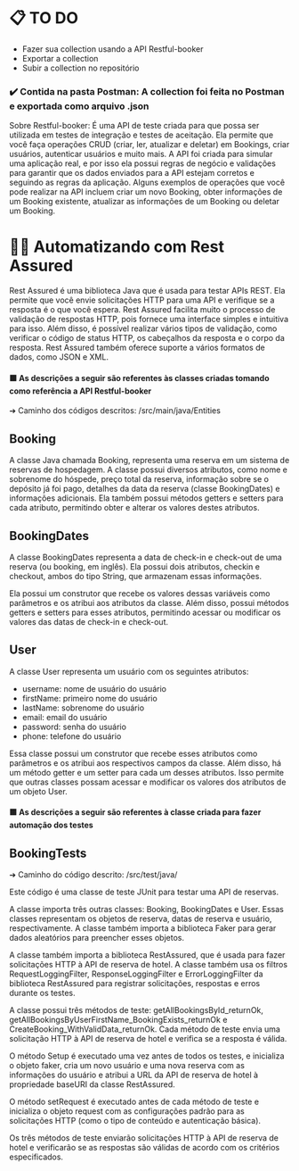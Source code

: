 <h1>📋 TO DO</h1>

- Fazer sua collection usando a API Restful-booker
- Exportar a collection
- Subir a collection no repositório

<h3>✔️ Contida na pasta Postman: A collection foi feita no Postman e exportada como arquivo .json </h3>
Sobre Restful-booker:
É uma API de teste criada para que possa ser utilizada em testes de integração e testes de aceitação. Ela permite que você faça operações CRUD (criar, ler, atualizar e deletar) em Bookings, criar usuários, autenticar usuários e muito mais. A API foi criada para simular uma aplicação real, e por isso ela possui regras de negócio e validações para garantir que os dados enviados para a API estejam corretos e seguindo as regras da aplicação. Alguns exemplos de operações que você pode realizar na API incluem criar um novo Booking, obter informações de um Booking existente, atualizar as informações de um Booking ou deletar um Booking.

<h1> 👩‍💻 Automatizando com Rest Assured</h1>

Rest Assured é uma biblioteca Java que é usada para testar APIs REST. Ela permite que você envie solicitações HTTP para uma API e verifique se a resposta é o que você espera. Rest Assured facilita muito o processo de validação de respostas HTTP, pois fornece uma interface simples e intuitiva para isso. Além disso, é possível realizar vários tipos de validação, como verificar o código de status HTTP, os cabeçalhos da resposta e o corpo da resposta. Rest Assured também oferece suporte a vários formatos de dados, como JSON e XML.

<h4>🟩 As descrições a seguir são referentes às classes criadas tomando como referência a API Restful-booker</h4>

➔ Caminho dos códigos descritos: /src/main/java/Entities

<h2>Booking</h2>

A classe Java chamada Booking, representa uma reserva em um sistema de reservas de hospedagem. A classe possui diversos atributos, como nome e sobrenome do hóspede, preço total da reserva, informação sobre se o depósito já foi pago, detalhes da data da reserva (classe BookingDates) e informações adicionais. Ela também possui métodos getters e setters para cada atributo, permitindo obter e alterar os valores destes atributos.

<h2>BookingDates</h2>

A classe BookingDates representa a data de check-in e check-out de uma reserva (ou booking, em inglês). Ela possui dois atributos, checkin e checkout, ambos do tipo String, que armazenam essas informações.

Ela possui um construtor que recebe os valores dessas variáveis como parâmetros e os atribui aos atributos da classe. Além disso, possui métodos getters e setters para esses atributos, permitindo acessar ou modificar os valores das datas de check-in e check-out.

<h2>User</h2>

A classe User representa um usuário com os seguintes atributos:

- username: nome de usuário do usuário
- firstName: primeiro nome do usuário
- lastName: sobrenome do usuário
- email: email do usuário
- password: senha do usuário
- phone: telefone do usuário

Essa classe possui um construtor que recebe esses atributos como parâmetros e os atribui aos respectivos campos da classe. Além disso, há um método getter e um setter para cada um desses atributos. Isso permite que outras classes possam acessar e modificar os valores dos atributos de um objeto User.

<h4>🟩 As descrições a seguir são referentes à classe criada para fazer automação dos testes</h4>

<h2>BookingTests</h2>

➔ Caminho do código descrito: /src/test/java/

Este código é uma classe de teste JUnit para testar uma API de reservas.

A classe importa três outras classes: Booking, BookingDates e User. Essas classes representam os objetos de reserva, datas de reserva e usuário, respectivamente. A classe também importa a biblioteca Faker para gerar dados aleatórios para preencher esses objetos.

A classe também importa a biblioteca RestAssured, que é usada para fazer solicitações HTTP à API de reserva de hotel. A classe também usa os filtros RequestLoggingFilter, ResponseLoggingFilter e ErrorLoggingFilter da biblioteca RestAssured para registrar solicitações, respostas e erros durante os testes.

A classe possui três métodos de teste: getAllBookingsById_returnOk, getAllBookingsByUserFirstName_BookingExists_returnOk e CreateBooking_WithValidData_returnOk. Cada método de teste envia uma solicitação HTTP à API de reserva de hotel e verifica se a resposta é válida.

O método Setup é executado uma vez antes de todos os testes, e inicializa o objeto faker, cria um novo usuário e uma nova reserva com as informações do usuário e atribui a URL da API de reserva de hotel à propriedade baseURI da classe RestAssured.

O método setRequest é executado antes de cada método de teste e inicializa o objeto request com as configurações padrão para as solicitações HTTP (como o tipo de conteúdo e autenticação básica).

Os três métodos de teste enviarão solicitações HTTP à API de reserva de hotel e verificarão se as respostas são válidas de acordo com os critérios especificados.
